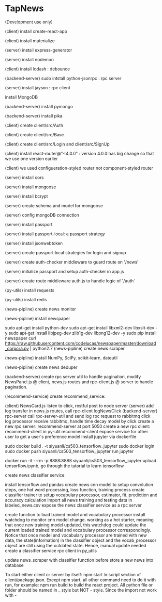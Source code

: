 # TapNews
(Development use only)

(client) install create-react-app

(client) install materialize

(server) install express-generator

(server) install nodemon

(client) install lodash : debounce

(backend-server) sudo intstall python-jsonrpc : rpc server

(server) install jayson : rpc client

install MongoDB

(backend-server) install pymongo

(backend-server) install pika

(client) create client/src/Auth

(client) create client/src/Base

(client) create client/src/Login and client/src/SignUp

(client) install react-router@"<4.0.0" : version 4.0.0 has big change so that we use one version earlier

(client) we used configueration-styled router not component-styled router

(server) install cors

(server) install mongoose

(server) install bcrypt

(server) create schema and model for mongoose

(server) config mongoDB connection

(server) install passport

(server) install passport-local: a passport strategy

(server) install jsonwebtoken

(server) create passport local strategies for login and signup

(server) create auth-checker middleware to guard route on '/news'

(server) initialize passport and setup auth-checker in app.js

(server) create route middleware auth.js to handle logic of '/auth'

(py-utils) install requests

(py-utils) install redis

(news-pipline) create news monitor

(news-pipline) install newspaper

sudo apt-get install python-dev
sudo apt-get install libxml2-dev libxslt-dev -y
sudo apt-get install libjpeg-dev zlib1g-dev libpng12-dev -y
sudo pip install newspaper
curl https://raw.githubusercontent.com/codelucas/newspaper/master/download_corpora.py | python2.7
(news-pipline) create news scraper

(news-pipline) install NumPy, SciPy, scikit-learn, dateutil

(news-pipline) create news deduper

(backend-server) create rpc server util to handle pagination, modify NewsPanel.js @ client, news.js routes and rpc-client.js @ server to handle pagination.

(recommend-service) create recommend_service:

(client) NewsCard.js listen to click, restful post to node server
(server) add log transfer in news.js routes, call rpc-client logNewsClick
(backend-server) rpc-server call rpc-server-util and send log rpc request to rabbitmq
click log processor receive rabbitmq, handle time decay model by click
create a new rpc server: recommend-server at port 5050
create a new rpc client: recommend-client in py-util
recommend-client expose service for other user to get a user's preference model
install jupyter via dockerfile

sudo docker build . -t siyuanli/cs503_tensorflow_jupyter
sudo docker login
sudo docker push siyuanli/cs503_tensorflow_jupyter
run jupyter

docker run -it --rm -p 8888:8888 siyuanli/cs503_tensorflow_jupyter
upload tensorflow.ipynb, go through the tutorial to learn tensorflow

create news classifier service

install tensorflow and pandas
create news cnn model to setup convolution steps, one hot word processing, loss function, training process
create classifier trainer to setup vocabulary processor, estimator, fit, prediction and accuracy calculation
import all news training and testing data in labeled_news.csv
expose the news classifier service as a rpc server

create function to load trained model and vocabulary processor
install watchdog to monitor cnn model change. working as a hot starter, meaning that once new training model updated, this watchdog could update the current loaded trained model and vocabulary processor correspondingly. Notice that once model and vocabulary processor are trained with new data, the state(information) in the classifier object and the vocab_processor object are still using the outdated state. Hence, manual update needed
create a classifier service rpc client in py_utils

update news_scraper with classifier function before store a new news into database

To start either client or server by itself: npm start
In script section of client/package.json. Except npm start, all other command need to do it with run, for example: npm run build to build the react project.
All python file or folder should be named in _ style but NOT - style. Since the import not work with -
